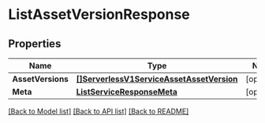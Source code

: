 # ListAssetVersionResponse

## Properties
Name | Type | Notes
------------ | ------------- | -------------
**AssetVersions** | [**[]ServerlessV1ServiceAssetAssetVersion**](serverless.v1.service.asset.asset_version.md) | [optional] 
**Meta** | [**ListServiceResponseMeta**](ListServiceResponse_meta.md) | [optional] 

[[Back to Model list]](../README.md#documentation-for-models) [[Back to API list]](../README.md#documentation-for-api-endpoints) [[Back to README]](../README.md)


